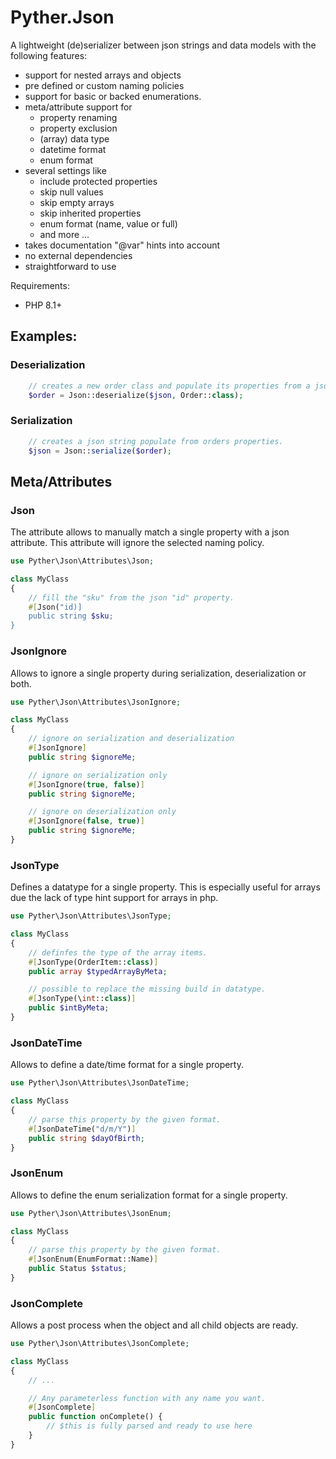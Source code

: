 # Pyther.Json

A lightweight (de)serializer between json strings and data models with the following features:

- support for nested arrays and objects
- pre defined or custom naming policies
- support for basic or backed enumerations.
- meta/attribute support for
  - property renaming 
  - property exclusion
  - (array) data type
  - datetime format
  - enum format
- several settings like 
  - include protected properties
  - skip null values
  - skip empty arrays
  - skip inherited properties
  - enum format (name, value or full)
  - and more ...
- takes documentation "@var" hints into account
- no external dependencies  
- straightforward to use

Requirements:
- PHP 8.1+

## Examples:

### Deserialization
```php
    // creates a new order class and populate its properties from a json string or array. 
    $order = Json::deserialize($json, Order::class);
```

### Serialization
```php
    // creates a json string populate from orders properties.
    $json = Json::serialize($order);
```

## Meta/Attributes

### Json
The attribute allows to manually match a single property with a json attribute. This attribute will ignore the selected naming policy. 

```php
use Pyther\Json\Attributes\Json;

class MyClass
{
    // fill the "sku" from the json "id" property.    
    #[Json("id)]
    public string $sku;
}
```

### JsonIgnore
Allows to ignore a single property during serialization, deserialization or both.

```php
use Pyther\Json\Attributes\JsonIgnore;

class MyClass
{
    // ignore on serialization and deserialization
    #[JsonIgnore]
    public string $ignoreMe;

    // ignore on serialization only
    #[JsonIgnore(true, false)]
    public string $ignoreMe;

    // ignore on deserialization only
    #[JsonIgnore(false, true)]
    public string $ignoreMe;
}
```

### JsonType
Defines a datatype for a single property. This is especially useful for arrays due the lack of type hint support for arrays in php.

```php
use Pyther\Json\Attributes\JsonType;

class MyClass
{
    // definfes the type of the array items.
    #[JsonType(OrderItem::class)]
    public array $typedArrayByMeta;

    // possible to replace the missing build in datatype.
    #[JsonType(\int::class)]
    public $intByMeta;
}
```

### JsonDateTime
Allows to define a date/time format for a single property.
```php
use Pyther\Json\Attributes\JsonDateTime;

class MyClass
{
    // parse this property by the given format.
    #[JsonDateTime("d/m/Y")]
    public string $dayOfBirth;
}
```

### JsonEnum
Allows to define the enum serialization format for a single property.
```php
use Pyther\Json\Attributes\JsonEnum;

class MyClass
{
    // parse this property by the given format.
    #[JsonEnum(EnumFormat::Name)]
    public Status $status;
}
```

### JsonComplete
Allows a post process when the object and all child objects are ready.

```php
use Pyther\Json\Attributes\JsonComplete;

class MyClass
{
    // ...

    // Any parameterless function with any name you want. 
    #[JsonComplete]
    public function onComplete() {
        // $this is fully parsed and ready to use here
    }
}

```
